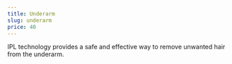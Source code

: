 ```yaml
---
title: Underarm
slug: underarm
price: 40
---
```


IPL technology provides a safe and effective way to remove unwanted hair from the underarm.
